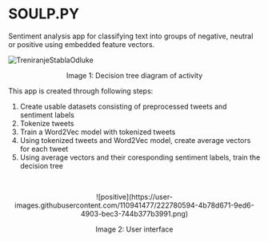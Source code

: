 # SOULP.PY
Sentiment analysis app for classifying text into groups of negative, neutral or positive using embedded feature vectors.

![TreniranjeStablaOdluke](https://user-images.githubusercontent.com/110941477/222780545-525915a1-0cc1-466c-8a09-36180a973b23.png)
<p align="center">
Image 1: Decision tree diagram of activity <br />
</p>

This app is created through following steps: <br />
1. Create usable datasets consisting of preprocessed tweets and sentiment labels
2. Tokenize tweets <br />
3. Train a Word2Vec model with tokenized tweets <br />
4. Using tokenized tweets and Word2Vec model, create average vectors for each tweet <br />
5. Using average vectors and their coresponding sentiment labels, train the decision tree <br />
<br />

<p align="center">
![positive](https://user-images.githubusercontent.com/110941477/222780594-4b78d671-9ed6-4903-bec3-744b377b3991.png)
</p>
<p align="center">
Image 2: User interface <br />
</p>

